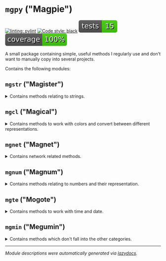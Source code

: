 # `mgpy` ("Magpie")
[![linting: pylint](https://img.shields.io/badge/linting-pylint-yellowgreen)](https://github.com/pylint-dev/pylint) [![Code style: black](https://img.shields.io/badge/code%20style-black-000000.svg)](https://github.com/psf/black) [![Tests](https://github.com/phistoh/mgpy/raw/main/docs/badges/tests.svg)](https://docs.pytest.org/en/8.2.x/) [![Coverage](https://github.com/phistoh/mgpy/raw/main/docs/badges/coverage.svg)](https://pypi.org/project/pytest-cov/)


A small package containing simple, useful methods I regularly use and don't want to manually copy into several projects.

Contains the following modules:

## `mgstr` ("Magister")
<details>
<summary>Contains methods relating to strings.</summary>

### *function* `log_print`

```python
log_print(s: str, level: Loglevel = <Loglevel.INFO: 'Information'>)
```

Takes a string and outputs it with an additional prefix indicating importance.

**Args:**

 - **`s`** (`str`):  The string which will be output
 - **`level`** (`Loglevel`, optional):  The prefix indicating importance. Defaults to `Loglevel.INFO`.

### *function* `truncate_string`

```python
truncate_string(s: str, length: int, ellipsis: str = '...') → str
```

Takes a string, truncates it to the given length, adding a given ellipsis.

**Args:**

 - **`s`** (`str`):  The string which will be shortened.
 - **`length`** (`int`):  The length of the shortened string including the length of the ellipsis.
 - **`ellipsis`** (`str`, optional):  An optional ellipsis which will be appended. Defaults to `"..."`.

**Returns:**

 - **`str`**:  A truncated version of the string with given length (and ellipsis)

### *function* `insert_line_into_string`

```python
insert_line_into_string(line: str, s: str, pos: int) → str
```

Takes two strings and inserts the first one into the second one as a new line at the given position.

**Args:**

 - **`line`** (`str`):  The line to insert.
 - **`s`** (`str`):  The (potential multi-line) string in which to insert `line`.
 - **`pos`** (`int`):  The line number of the newly inserted line. Uses Python's `List.insert()` position syntax—negative indices, e.g. `-1`, inserts `line` *before* the last element.

**Returns:**

 - **`str`**:  A new string containing line at the given line number.

### *class* `Loglevel`
A string enum defining importance levels for usage in the 'log_print' method

**Members:**
- `INFO = "Information"`: Used to indicate an informational output.
- `WARNING = "Warning"`: Used to indicate a warning.
- `ERROR = "ERROR"`: Used to indicate an error.
</details>

## `mgcl` ("Magical")
<details>
<summary>Contains methods to work with colors and convert between different representations.</summary>

*tbd.*
</details>

## `mgnet` ("Magnet")
<details>
<summary>Contains network related methods.</summary>

*tbd.*
</details>

## `mgnum` ("Magnum")
<details>
<summary>Contains methods relating to numbers and their representation.</summary>

### *function* `generate_human_readable_number`

```python
generate_human_readable_number(
    number: int,
    suffixes: list[str] = None,
    decimal_separator: str = '.'
) → str
```

Takes a number and returns a 'human readable' string. E.g., `1500000` → `1.5M`

**Args:**

 - **`number`** (`int`):  The number to represent.
 - **`suffixes`** (`list[str]`, optional):  A list of ascendingly sorted suffixes for each order of magnitude. Defaults to `["k", "M", "G", "T"]`.
 - **`decimal_separator`** (`str`, optional):  The decimal separator. Defaults to `"."`.

**Returns:**

 - **`str`**:  The human readable string.
</details>

## `mgte` ("Mogote")
<details>
<summary>Contains methods to work with time and date.</summary>

*tbd.*
</details>

## `mgmin` ("Megumin")
<details>
<summary>Contains methods which don't fall into the other categories.</summary>

*tbd.*
</details>

---

*Module descriptions were automatically generated via [lazydocs](https://github.com/ml-tooling/lazydocs).*
